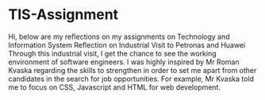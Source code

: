 # TIS-Assignment
Hi, below are my reflections on my assignments on Technology and Information System
Reflection on Industrial Visit to Petronas and Huawei
Through this industrial visit, I get the chance to see the working environment of software engineers. I was highly inspired by Mr Roman Kvaska regarding the skills to strengthen in order to set me apart from other candidates in the search for job opportunities. For example, Mr Kvaska told me to focus on CSS, Javascript and HTML for web development.
